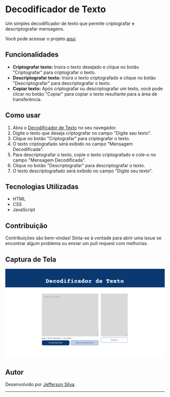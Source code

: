 # Decodificador de Texto

Um simples decodificador de texto que permite criptografar e descriptografar mensagens.

Você pode acessar o projeto [aqui](https://jsilva-js.github.io/decodificador-de-texto/).

## Funcionalidades

- **Criptografar texto:** Insira o texto desejado e clique no botão "Criptografar" para criptografar o texto.
- **Descriptografar texto:** Insira o texto criptografado e clique no botão "Descriptografar" para descriptografar o texto.
- **Copiar texto:** Após criptografar ou descriptografar um texto, você pode clicar no botão "Copiar" para copiar o texto resultante para a área de transferência.

## Como usar

1. Abra o [Decodificador de Texto](https://jsilva-js.github.io/decodificador-de-texto/) no seu navegador.
2. Digite o texto que deseja criptografar no campo "Digite seu texto".
3. Clique no botão "Criptografar" para criptografar o texto.
4. O texto criptografado será exibido no campo "Mensagem Decodificada".
5. Para descriptografar o texto, copie o texto criptografado e cole-o no campo "Mensagem Decodificada".
6. Clique no botão "Descriptografar" para descriptografar o texto.
7. O texto descriptografado será exibido no campo "Digite seu texto".

## Tecnologias Utilizadas

- HTML
- CSS
- JavaScript

## Contribuição

Contribuições são bem-vindas! Sinta-se à vontade para abrir uma issue se encontrar algum problema ou enviar um pull request com melhorias.

## Captura de Tela

![Captura de tela do Decodificador de Texto](./src/images/interace.png)

## Autor

Desenvolvido por [Jefferson Silva](https://github.com/jsilva-js).

---